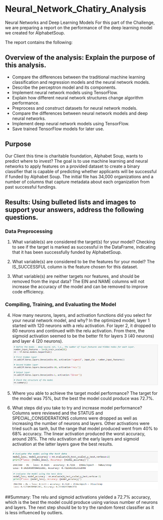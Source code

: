 
# Neural_Network_Chatiry_Analysis

Neural Networks and Deep Learning Models
For this part of the Challenge, we are preparing a report on the performance of the deep learning model we created for AlphabetSoup.

The report contains the following:

## Overview of the analysis: Explain the purpose of this analysis.

  * Compare the differences between the traditional machine learning classification and regression models and the neural network models.
  * Describe the perceptron model and its components.
  * Implement neural network models using TensorFlow.
  * Explain how different neural network structures change algorithm performance.
  * Preprocess and construct datasets for neural network models.
  * Compare the differences between neural network models and deep neural networks.
  * Implement deep neural network models using TensorFlow.
  * Save trained TensorFlow models for later use.
  
## Purpose

Our Client this time is charitable foundation, Alphabet Soup, wants to predict where to invest? The goal is to use machine learning and neural networks to apply features on a provided dataset to create a binary classifier that is capable of predicting whether applicants will be successful if funded by Alphabet Soup. The initial file has 34,000 organizations and a number of columns that capture metadata about each organization from past successful fundings.

## Results: Using bulleted lists and images to support your answers, address the following questions.

### Data Preprocessing

  1. What variable(s) are considered the target(s) for your model?
     Checking to see if the target is marked as successful in the DataFrame, indicating that it has been successfully funded by AlphabetSoup.
    
  2. What variable(s) are considered to be the features for your model?
     The IS_SUCCESSFUL column is the feature chosen for this dataset.

  3. What variable(s) are neither targets nor features, and should be removed from the input data?
     The EIN and NAME columns will not increase the accuracy of the model and can be removed to improve code efficiency.

### Compiling, Training, and Evaluating the Model

  4. How many neurons, layers, and activation functions did you select for your neural network model, and why?
     In the optimized model, layer 1 started with 120 neurons with a relu activation. For layer 2, it dropped to 80 neurons and continued with the relu activation.          From there, the sigmoid activation seemed to be the better fit for layers 3 (40 neurons) and layer 4 (20 neurons).
![image1](https://github.com/KJoshi111/Neural_Network_Charity_Analysis/blob/main/Images/image1.png)    
  5. Where you able to achieve the target model performance?
     The target for the model was 75%, but the best the model could produce was 72.7%.
  
  6. What steps did you take to try and increase model performance?
     Columns were reviewed and the STATUS and SPECIAL_CONSIDERATIONS columns were dropped as well as increasing the number of neurons and layers. Other activations          were tried such as tanh, but the range that model produced went from 40% to 68% accuracy. The linear activation produced the worst accuracy, around 28%. The relu      activation at the early layers and sigmoid activation at the latter layers gave the best results.
     
     ![image2](https://github.com/KJoshi111/Neural_Network_Charity_Analysis/blob/main/Images/image2.png)
     ![image3](https://github.com/KJoshi111/Neural_Network_Charity_Analysis/blob/main/Images/image3.png)
   
##Summary: 
The relu and sigmoid activations yielded a 72.7% accuracy, which is the best the model could produce using various number of neurons and layers. The next step should be to try the random forest classifier as it is less influenced by outliers.

